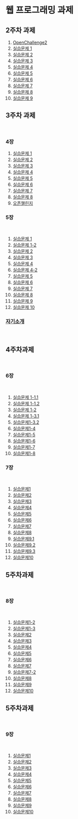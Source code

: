 <!DOCTYPE html>
<html lang="en">
<head>
    <meta charset="UTF-8">
    <meta name="viewport" content="width=device-width, initial-scale=1.0">
   
</head>
<body>
    <h1>웹 프로그래밍 과제</h1>
        <h2>2주차 과제</h2>
        <ol>
            <li><a href = "https://minsuk36.github.io/web_programing/2%EC%A3%BC%EC%B0%A8%20%EA%B3%BC%EC%A0%9C/OpenChallenge2.html">OpenChallenge2</a></li>
            <li><a href = "https://minsuk36.github.io/web_programing/2%EC%A3%BC%EC%B0%A8%20%EA%B3%BC%EC%A0%9C/2.1webprograming.html">실습문제 1</a></li>
            <li><a href = "https://minsuk36.github.io/web_programing/2%EC%A3%BC%EC%B0%A8%20%EA%B3%BC%EC%A0%9C/2.2webprograming.html">실습문제 2</a></li>
            <li><a href = "https://minsuk36.github.io/web_programing/2%EC%A3%BC%EC%B0%A8%20%EA%B3%BC%EC%A0%9C/2.3webprograming.html">실습문제 3</a></li>
            <li><a href = "https://minsuk36.github.io/web_programing/2%EC%A3%BC%EC%B0%A8%20%EA%B3%BC%EC%A0%9C/2.4webprograming.html">실습문제 4</a></li>
            <li><a href = "https://minsuk36.github.io/web_programing/2%EC%A3%BC%EC%B0%A8%20%EA%B3%BC%EC%A0%9C/2.5webprograming.html">실습문제 5</a></li>
            <li><a href = "https://minsuk36.github.io/web_programing/2%EC%A3%BC%EC%B0%A8%20%EA%B3%BC%EC%A0%9C/2.6webprograming.html">실습문제 6</a></li>
            <li><a href = "https://minsuk36.github.io/web_programing/2%EC%A3%BC%EC%B0%A8%20%EA%B3%BC%EC%A0%9C/2.7webprograming.html">실습문제 7</a></li>
            <li><a href = "https://minsuk36.github.io/web_programing/2%EC%A3%BC%EC%B0%A8%20%EA%B3%BC%EC%A0%9C/2.8webprograming.html">실습문제 8</a></li>
            <li><a href = "https://minsuk36.github.io/web_programing/2%EC%A3%BC%EC%B0%A8%20%EA%B3%BC%EC%A0%9C/2.9webprograming.html">실습문제 9</a></li>
        </ol>
        <h2>3주차 과제</h2><br>
        <h3>4장</h3>
       <ol>
            <li><a href = "https://minsuk36.github.io/web_programing/3%EC%A3%BC%EC%B0%A8%EA%B3%BC%EC%A0%9C/4.1webprograming.html">실습문제 1</a></li>
            <li><a href = "https://minsuk36.github.io/web_programing/3%EC%A3%BC%EC%B0%A8%EA%B3%BC%EC%A0%9C/4.2webprograming.html">실습문제 2</a></li>
            <li><a href = "https://minsuk36.github.io/web_programing/3%EC%A3%BC%EC%B0%A8%EA%B3%BC%EC%A0%9C/4.3webprograming.html">실습문제 3</a></li>
            <li><a href = "https://minsuk36.github.io/web_programing/3%EC%A3%BC%EC%B0%A8%EA%B3%BC%EC%A0%9C/4.4webprograming.html">실습문제 4</a></li>
            <li><a href = "https://minsuk36.github.io/web_programing/3%EC%A3%BC%EC%B0%A8%EA%B3%BC%EC%A0%9C/4.5webprograming.html">실습문제 5</a></li>
            <li><a href = "https://minsuk36.github.io/web_programing/3%EC%A3%BC%EC%B0%A8%EA%B3%BC%EC%A0%9C/4.6webprograming.html">실습문제 6</a></li>
            <li><a href = "https://minsuk36.github.io/web_programing/3%EC%A3%BC%EC%B0%A8%EA%B3%BC%EC%A0%9C/4.7webprograming.html">실습문제 7</a></li>
            <li><a href = "https://minsuk36.github.io/web_programing/3%EC%A3%BC%EC%B0%A8%EA%B3%BC%EC%A0%9C/4.8webprograming.html">실습문제 8</a></li>
           <li><a href = "https://minsuk36.github.io/web_programing/3%EC%A3%BC%EC%B0%A8%EA%B3%BC%EC%A0%9C/Openchallenge4.html">오픈챌린지</a></li>
      </ol>
            <h3>5장</h3><br>
       <ol>
            <li><a href = "https://minsuk36.github.io/web_programing/3%EC%A3%BC%EC%B0%A8%EA%B3%BC%EC%A0%9C/5.1webprograming.html">실습문제 1</a></li>
           <li><a href = "https://minsuk36.github.io/web_programing/3%EC%A3%BC%EC%B0%A8%EA%B3%BC%EC%A0%9C/5.1-2webprograming.html">실습문제 1-2</a></li>
            <li><a href = "https://minsuk36.github.io/web_programing/3%EC%A3%BC%EC%B0%A8%EA%B3%BC%EC%A0%9C/5.2webprograming.html">실습문제 2</a></li>
            <li><a href = "https://minsuk36.github.io/web_programing/3%EC%A3%BC%EC%B0%A8%EA%B3%BC%EC%A0%9C/5.3webprograming.html">실습문제 3</a></li>
            <li><a href = "https://minsuk36.github.io/web_programing/3%EC%A3%BC%EC%B0%A8%EA%B3%BC%EC%A0%9C/5.4webprograming.html">실습문제 4</a></li>
            <li><a href = "https://minsuk36.github.io/web_programing/3%EC%A3%BC%EC%B0%A8%EA%B3%BC%EC%A0%9C/5.4-2webprograming.html">실습문제 4-2</a></li>
            <li><a href = "https://minsuk36.github.io/web_programing/3%EC%A3%BC%EC%B0%A8%EA%B3%BC%EC%A0%9C/5.5webprograming.html">실습문제 5</a></li>
            <li><a href = "https://minsuk36.github.io/web_programing/3%EC%A3%BC%EC%B0%A8%EA%B3%BC%EC%A0%9C/5.6webprograming.html">실습문제 6</a></li>
            <li><a href = "https://minsuk36.github.io/web_programing/3%EC%A3%BC%EC%B0%A8%EA%B3%BC%EC%A0%9C/5.7webprogramng.html">실습문제 7</a></li>
            <li><a href = "https://minsuk36.github.io/web_programing/3%EC%A3%BC%EC%B0%A8%EA%B3%BC%EC%A0%9C/5.8webprograming.html">실습문제 8</a></li>
           <li><a href = "https://minsuk36.github.io/web_programing/3%EC%A3%BC%EC%B0%A8%EA%B3%BC%EC%A0%9C/5.9webprograming.html">실습문제 9</a></li>
           <li><a href = "https://minsuk36.github.io/web_programing/3%EC%A3%BC%EC%B0%A8%EA%B3%BC%EC%A0%9C/5.10webprograming.html">실습문제 10</a></li>
      </ol>
      <h3><a href = "https://minsuk36.github.io/web_programing/3%EC%A3%BC%EC%B0%A8%EA%B3%BC%EC%A0%9C/MyIntroduce.html">자기소개</a></h3><br>
        <h2>4주차과제</h2><br>
        <h3>6장</h3><br>
         <ol>
        <li><a href = "https://minsuk36.github.io/web_programing/4%EC%A3%BC%EA%B3%BC%EC%A0%9C/6.1Webprograming.html">실습문제 1-1.1</a></li>
        <li><a href = "https://minsuk36.github.io/web_programing/4%EC%A3%BC%EA%B3%BC%EC%A0%9C/6.1-2Webprograming.html">실습문제 1-1.2</a></li>
        <li><a href = "https://minsuk36.github.io/web_programing/4%EC%A3%BC%EA%B3%BC%EC%A0%9C/6.2Webprograming.html">실습문제 1-2</a></li>
        <li><a href = "https://minsuk36.github.io/web_programing/4%EC%A3%BC%EA%B3%BC%EC%A0%9C/6.3Webprograming.html">실습문제 1-3.1</a></li>
        <li><a href = "https://minsuk36.github.io/web_programing/4%EC%A3%BC%EA%B3%BC%EC%A0%9C/6.3-2Webprograming.html">실습문제1-3.2</a></li>
        <li><a href = "https://minsuk36.github.io/web_programing/4%EC%A3%BC%EA%B3%BC%EC%A0%9C/6.4Webprograming.html">실습문제1-4</a></li>
        <li><a href = "https://minsuk36.github.io/web_programing/4%EC%A3%BC%EA%B3%BC%EC%A0%9C/6.5Webprograming.html">실습문제1-5</a></li>
        <li><a href = "https://minsuk36.github.io/web_programing/4%EC%A3%BC%EA%B3%BC%EC%A0%9C/6.6Webprograming.html">실습문제1-6</a></li>
        <li><a href = "https://minsuk36.github.io/web_programing/4%EC%A3%BC%EA%B3%BC%EC%A0%9C/6.7Webprograming.html">실습문제1-7</a></li>
        <li><a href = "https://minsuk36.github.io/web_programing/4%EC%A3%BC%EA%B3%BC%EC%A0%9C/6.8Webprograming.html">실습문제1-8</a></li>
        </ol>
        <h3>7장</h3><br>
        <ol>
         <li><a href = "https://minsuk36.github.io/web_programing/4%EC%A3%BC%EA%B3%BC%EC%A0%9C/7.1Webprograming.html">실습문제1</a></li>
         <li><a href = "https://minsuk36.github.io/web_programing/4%EC%A3%BC%EA%B3%BC%EC%A0%9C/7.2Webprograming.html">실습문제2</a></li>
        <li><a href = "https://minsuk36.github.io/web_programing/4%EC%A3%BC%EA%B3%BC%EC%A0%9C/7.3Webprograming.html">실습문제3</a></li>
        <li><a href = "https://minsuk36.github.io/web_programing/4%EC%A3%BC%EA%B3%BC%EC%A0%9C/7.4Webprograming.html">실습문제4</a></li>
        <li><a href = "https://minsuk36.github.io/web_programing/4%EC%A3%BC%EA%B3%BC%EC%A0%9C/7.5Webprograming.html">실습문제5</a></li>
          <li><a href = "https://minsuk36.github.io/web_programing/4%EC%A3%BC%EA%B3%BC%EC%A0%9C/7.6Webprograming.html">실습문제6</a></li>
            <li><a href = "https://minsuk36.github.io/web_programing/4%EC%A3%BC%EA%B3%BC%EC%A0%9C/7.7Webprograming.html">실습문제7</a></li>
              <li><a href = "https://minsuk36.github.io/web_programing/4%EC%A3%BC%EA%B3%BC%EC%A0%9C/7.8Webprograming.html">실습문제8</a></li>
                <li><a href = "https://minsuk36.github.io/web_programing/4%EC%A3%BC%EA%B3%BC%EC%A0%9C/7.9-1Webprograming.html">실습문제9.1</a></li>
                  <li><a href = "https://minsuk36.github.io/web_programing/4%EC%A3%BC%EA%B3%BC%EC%A0%9C/7.9-2Webprograming.html">실습문제9.2</a></li>
                    <li><a href = "https://minsuk36.github.io/web_programing/4%EC%A3%BC%EA%B3%BC%EC%A0%9C/7.9-3Webprograming.html">실습문제9.3</a></li>
                      <li><a href = "https://minsuk36.github.io/web_programing/4%EC%A3%BC%EA%B3%BC%EC%A0%9C/7.10Webprograming.html">실습문제10</a></li>
        </ol>
       <h2>5주차과제</h2><br>
    <h3>8장</h3><br>
     <ol>
         <li><a href = "https://minsuk36.github.io/web_programing/5%EC%A3%BC%EC%B0%A8%EA%B3%BC%EC%A0%9C/8.1-2Webprograming.html">실습문제1-2</a></li>
         <li><a href = "https://minsuk36.github.io/web_programing/5%EC%A3%BC%EC%B0%A8%EA%B3%BC%EC%A0%9C/8.1-3Webprograming.html">실습문제1-3</a></li>
         <li><a href = "https://minsuk36.github.io/web_programing/5%EC%A3%BC%EC%B0%A8%EA%B3%BC%EC%A0%9C/8.2Webprograming.html">실습문제2</a></li>
         <li><a href = "https://minsuk36.github.io/web_programing/5%EC%A3%BC%EC%B0%A8%EA%B3%BC%EC%A0%9C/8.3Webprograming.html">실습문제3</a></li>
         <li><a href = "https://minsuk36.github.io/web_programing/5%EC%A3%BC%EC%B0%A8%EA%B3%BC%EC%A0%9C/8.4Webprograming.html">실습문제4</a></li>
         <li><a href = "https://minsuk36.github.io/web_programing/5%EC%A3%BC%EC%B0%A8%EA%B3%BC%EC%A0%9C/8.5Webprograming.html">실습문제5</a></li>
         <li><a href = "https://minsuk36.github.io/web_programing/5%EC%A3%BC%EC%B0%A8%EA%B3%BC%EC%A0%9C/8.6Webprograming.html">실습문제6</a></li>
         <li><a href = "https://minsuk36.github.io/web_programing/5%EC%A3%BC%EC%B0%A8%EA%B3%BC%EC%A0%9C/8.7Webprograming.html">실습문제7</a></li>
             <li><a href = "https://minsuk36.github.io/web_programing/5%EC%A3%BC%EC%B0%A8%EA%B3%BC%EC%A0%9C/8.7-2Webprograming.html">실습문제7-2</a></li>
         <li><a href = "https://minsuk36.github.io/web_programing/5%EC%A3%BC%EC%B0%A8%EA%B3%BC%EC%A0%9C/8.8Webprograming.html">실습문제8</a></li>
         <li><a href = "https://minsuk36.github.io/web_programing/5%EC%A3%BC%EC%B0%A8%EA%B3%BC%EC%A0%9C/8.9Webprograming.html">실습문제9</a></li>
         <li><a href = "https://minsuk36.github.io/web_programing/5%EC%A3%BC%EC%B0%A8%EA%B3%BC%EC%A0%9C/8.10Webprograming.html">실습문제10</a></li>
        </ol>
    <h2>5주차과제</h2><br>
    <h3>9장</h3><br>
     <ol>
      <li><a href = "https://minsuk36.github.io/web_programing/5%EC%A3%BC%EC%B0%A8%EA%B3%BC%EC%A0%9C/9.1Webprograming.html">실습문제1</a></li>
         <li><a href = "https://minsuk36.github.io/web_programing/5%EC%A3%BC%EC%B0%A8%EA%B3%BC%EC%A0%9C/9.2Webprograming.html">실습문제2</a></li>
         <li><a href = "https://minsuk36.github.io/web_programing/5%EC%A3%BC%EC%B0%A8%EA%B3%BC%EC%A0%9C/9.3Webprograming.html">실습문제3</a></li>
         <li><a href = "https://minsuk36.github.io/web_programing/5%EC%A3%BC%EC%B0%A8%EA%B3%BC%EC%A0%9C/9.4Webprograming.html">실습문제4</a></li>
          <li><a href = "https://minsuk36.github.io/web_programing/5%EC%A3%BC%EC%B0%A8%EA%B3%BC%EC%A0%9C/9.5Webprograming.html">실습문제5</a></li>
         <li><a href = "https://minsuk36.github.io/web_programing/5%EC%A3%BC%EC%B0%A8%EA%B3%BC%EC%A0%9C/9.6Webprograming.html">실습문제6</a></li>
          <li><a href = "https://minsuk36.github.io/web_programing/5%EC%A3%BC%EC%B0%A8%EA%B3%BC%EC%A0%9C/9.7Webprograming.html">실습문제7</a></li>
         <li><a href = "https://minsuk36.github.io/web_programing/5%EC%A3%BC%EC%B0%A8%EA%B3%BC%EC%A0%9C/9.8Webprograming.html">실습문제8</a></li>
         <li><a href = "https://minsuk36.github.io/web_programing/5%EC%A3%BC%EC%B0%A8%EA%B3%BC%EC%A0%9C/9.9Webprograming.html">실습문제9</a></li>
         <li><a href = "https://minsuk36.github.io/web_programing/5%EC%A3%BC%EC%B0%A8%EA%B3%BC%EC%A0%9C/9.10Webprograming.html">실습문제10</a></li>
        </ol>
</body>
</html>

